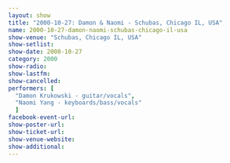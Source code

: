 ```yaml
---
layout: show
title: "2000-10-27: Damon & Naomi - Schubas, Chicago IL, USA"
name: 2000-10-27-damon-naomi-schubas-chicago-il-usa
show-venue: "Schubas, Chicago IL, USA"
show-setlist: 
show-date: 2000-10-27
category: 2000
show-radio: 
show-lastfm: 
show-cancelled: 
performers: [
  "Damon Krukowski - guitar/vocals",
  "Naomi Yang - keyboards/bass/vocals"
  ]
facebook-event-url: 
show-poster-url: 
show-ticket-url: 
show-venue-website: 
show-additional: 
---
```


